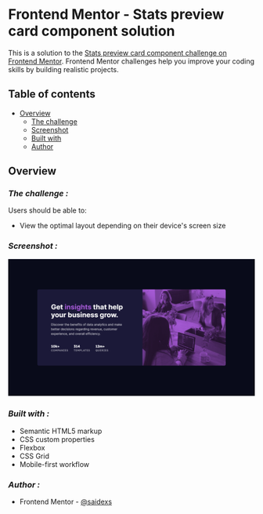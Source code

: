 # Frontend Mentor - Stats preview card component solution

This is a solution to the [Stats preview card component challenge on Frontend Mentor](https://www.frontendmentor.io/challenges/stats-preview-card-component-8JqbgoU62). Frontend Mentor challenges help you improve your coding skills by building realistic projects.

## **Table of contents**

- [Overview](#overview)
  - [The challenge](#the-challenge)
  - [Screenshot](#screenshot)
  - [Built with](#built-with)
  - [Author](#author)

## **Overview**

### _The challenge :_

Users should be able to:

- View the optimal layout depending on their device's screen size

### _Screenshot :_

![](./screenshot.jpg)

### _Built with :_

- Semantic HTML5 markup
- CSS custom properties
- Flexbox
- CSS Grid
- Mobile-first workflow

### _Author :_

- Frontend Mentor - [@saidexs](https://www.frontendmentor.io/profile/saidexs)
